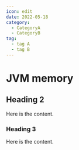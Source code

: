 ```yaml
---
icon: edit
date: 2022-05-18
category:
  - CategoryA
  - CategoryB
tag:
  - tag A
  - tag B
---
```


# JVM memory

## Heading 2

Here is the content.

### Heading 3

Here is the content.
